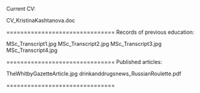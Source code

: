 Current CV: 

CV_KristinaKashtanova.doc 

===============================
Records of previous education: 

MSc_Transcript1.jpg
MSc_Transcript2.jpg
MSc_Transcript3.jpg
MSc_Transcript4.jpg

===============================
Published articles: 

TheWhitbyGazetteArticle.jpg 
drinkanddrugsnews_RussianRoulette.pdf 

===============================
